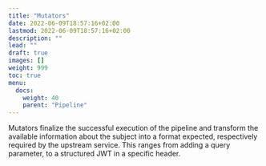 ```yaml
---
title: "Mutators"
date: 2022-06-09T18:57:16+02:00
lastmod: 2022-06-09T18:57:16+02:00
description: ""
lead: ""
draft: true
images: []
weight: 999
toc: true
menu:
  docs:
    weight: 40
    parent: "Pipeline"
---
```


Mutators finalize the successful execution of the pipeline and transform the available information about the subject into a format expected, respectively required by the upstream service. This ranges from adding a query parameter, to a structured JWT in a specific header.

<!--more-->